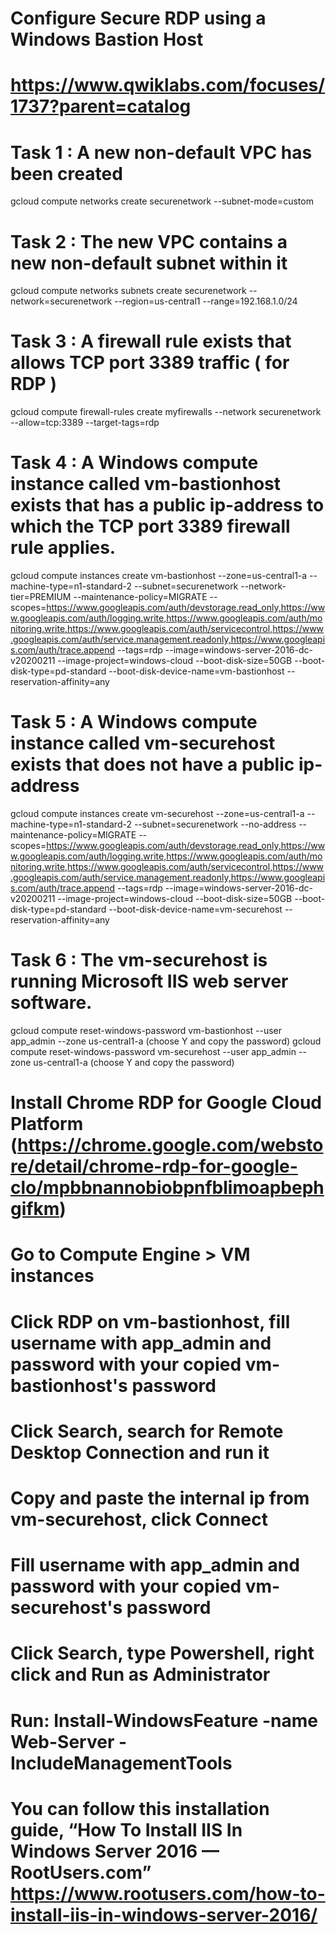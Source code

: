 # Configure Secure RDP using a Windows Bastion Host
# https://www.qwiklabs.com/focuses/1737?parent=catalog

# Task 1 : A new non-default VPC has been created
gcloud compute networks create securenetwork --subnet-mode=custom

# Task 2 : The new VPC contains a new non-default subnet within it
gcloud compute networks subnets create securenetwork --network=securenetwork --region=us-central1 --range=192.168.1.0/24

# Task 3 : A firewall rule exists that allows TCP port 3389 traffic ( for RDP )
gcloud compute firewall-rules create myfirewalls --network securenetwork --allow=tcp:3389 --target-tags=rdp

# Task 4 : A Windows compute instance called vm-bastionhost exists that has a public ip-address to which the TCP port 3389 firewall rule applies.
gcloud compute instances create vm-bastionhost --zone=us-central1-a --machine-type=n1-standard-2 --subnet=securenetwork --network-tier=PREMIUM --maintenance-policy=MIGRATE --scopes=https://www.googleapis.com/auth/devstorage.read_only,https://www.googleapis.com/auth/logging.write,https://www.googleapis.com/auth/monitoring.write,https://www.googleapis.com/auth/servicecontrol,https://www.googleapis.com/auth/service.management.readonly,https://www.googleapis.com/auth/trace.append --tags=rdp --image=windows-server-2016-dc-v20200211 --image-project=windows-cloud --boot-disk-size=50GB --boot-disk-type=pd-standard --boot-disk-device-name=vm-bastionhost --reservation-affinity=any

# Task 5 : A Windows compute instance called vm-securehost exists that does not have a public ip-address
gcloud compute instances create vm-securehost --zone=us-central1-a --machine-type=n1-standard-2 --subnet=securenetwork --no-address --maintenance-policy=MIGRATE --scopes=https://www.googleapis.com/auth/devstorage.read_only,https://www.googleapis.com/auth/logging.write,https://www.googleapis.com/auth/monitoring.write,https://www.googleapis.com/auth/servicecontrol,https://www.googleapis.com/auth/service.management.readonly,https://www.googleapis.com/auth/trace.append --tags=rdp --image=windows-server-2016-dc-v20200211 --image-project=windows-cloud --boot-disk-size=50GB --boot-disk-type=pd-standard --boot-disk-device-name=vm-securehost --reservation-affinity=any

# Task 6 : The vm-securehost is running Microsoft IIS web server software.
gcloud compute reset-windows-password vm-bastionhost --user app_admin --zone us-central1-a (choose Y and copy the password)
gcloud compute reset-windows-password vm-securehost --user app_admin --zone us-central1-a (choose Y and copy the password)

# Install Chrome RDP for Google Cloud Platform (https://chrome.google.com/webstore/detail/chrome-rdp-for-google-clo/mpbbnannobiobpnfblimoapbephgifkm)
# Go to Compute Engine > VM instances
# Click RDP on vm-bastionhost, fill username with app_admin and password with your copied vm-bastionhost's password 
# Click Search, search for Remote Desktop Connection and run it
# Copy and paste the internal ip from vm-securehost, click Connect
# Fill username with app_admin and password with your copied vm-securehost's password 
# Click Search, type Powershell, right click and Run as Administrator
# Run: Install-WindowsFeature -name Web-Server -IncludeManagementTools
# You can follow this installation guide, “How To Install IIS In Windows Server 2016 — RootUsers.com” https://www.rootusers.com/how-to-install-iis-in-windows-server-2016/
